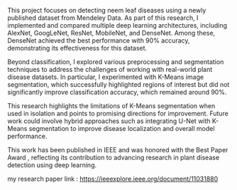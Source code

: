 This project focuses on detecting neem leaf diseases using a newly published dataset from Mendeley Data. As part of this research, I implemented and compared multiple deep learning architectures, including AlexNet, GoogLeNet, ResNet, MobileNet, and DenseNet. Among these, DenseNet achieved the best performance with 90% accuracy, demonstrating its effectiveness for this dataset.

Beyond classification, I explored various preprocessing and segmentation techniques to address the challenges of working with real-world plant disease datasets. In particular, I experimented with K-Means image segmentation, which successfully highlighted regions of interest but did not significantly improve classification accuracy, which remained around 90%.

This research highlights the limitations of K-Means segmentation when used in isolation and points to promising directions for improvement. Future work could involve hybrid approaches such as integrating U-Net with K-Means segmentation to improve disease localization and overall model performance.

This work has been published in IEEE and was honored with the Best Paper Award , reflecting its contribution to advancing research in plant disease detection using deep learning.

my research paper link : https://ieeexplore.ieee.org/document/11031880

